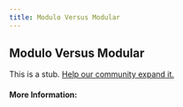 ```yaml
---
title: Modulo Versus Modular
---
```


## Modulo Versus Modular

This is a stub. [Help our community expand it.](https://github.com/freeCodeCamp/guide-articles/tree/master/articles/Math/Functions/Modulo-Versus-Modular/index.md)

<!-- The article goes here, in GitHub-flavored Markdown. Feel free to add YouTube videos, images, and CodePen/JSBin embeds  -->

#### More Information:
<!-- Please add any articles you think might be helpful to read before writing the article -->


